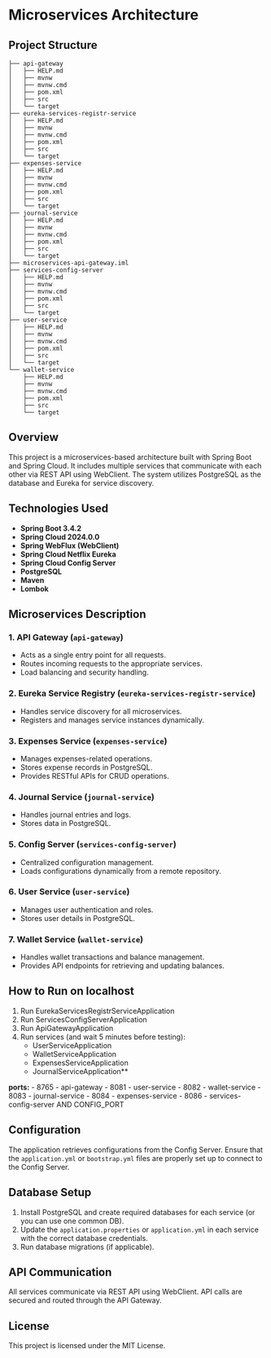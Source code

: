 # Microservices Architecture

## Project Structure
```
├── api-gateway
│   ├── HELP.md
│   ├── mvnw
│   ├── mvnw.cmd
│   ├── pom.xml
│   ├── src
│   └── target
├── eureka-services-registr-service
│   ├── HELP.md
│   ├── mvnw
│   ├── mvnw.cmd
│   ├── pom.xml
│   ├── src
│   └── target
├── expenses-service
│   ├── HELP.md
│   ├── mvnw
│   ├── mvnw.cmd
│   ├── pom.xml
│   ├── src
│   └── target
├── journal-service
│   ├── HELP.md
│   ├── mvnw
│   ├── mvnw.cmd
│   ├── pom.xml
│   ├── src
│   └── target
├── microservices-api-gateway.iml
├── services-config-server
│   ├── HELP.md
│   ├── mvnw
│   ├── mvnw.cmd
│   ├── pom.xml
│   ├── src
│   └── target
├── user-service
│   ├── HELP.md
│   ├── mvnw
│   ├── mvnw.cmd
│   ├── pom.xml
│   ├── src
│   └── target
└── wallet-service
    ├── HELP.md
    ├── mvnw
    ├── mvnw.cmd
    ├── pom.xml
    ├── src
    └── target
```

## Overview
This project is a microservices-based architecture built with Spring Boot and Spring Cloud. It includes multiple services that communicate with each other via REST API using WebClient. The system utilizes PostgreSQL as the database and Eureka for service discovery.

## Technologies Used
- **Spring Boot 3.4.2**
- **Spring Cloud 2024.0.0**
- **Spring WebFlux (WebClient)**
- **Spring Cloud Netflix Eureka**
- **Spring Cloud Config Server**
- **PostgreSQL**
- **Maven**
- **Lombok**

## Microservices Description

### 1. **API Gateway** (`api-gateway`)
- Acts as a single entry point for all requests.
- Routes incoming requests to the appropriate services.
- Load balancing and security handling.

### 2. **Eureka Service Registry** (`eureka-services-registr-service`)
- Handles service discovery for all microservices.
- Registers and manages service instances dynamically.

### 3. **Expenses Service** (`expenses-service`)
- Manages expenses-related operations.
- Stores expense records in PostgreSQL.
- Provides RESTful APIs for CRUD operations.

### 4. **Journal Service** (`journal-service`)
- Handles journal entries and logs.
- Stores data in PostgreSQL.

### 5. **Config Server** (`services-config-server`)
- Centralized configuration management.
- Loads configurations dynamically from a remote repository.

### 6. **User Service** (`user-service`)
- Manages user authentication and roles.
- Stores user details in PostgreSQL.

### 7. **Wallet Service** (`wallet-service`)
- Handles wallet transactions and balance management.
- Provides API endpoints for retrieving and updating balances.

## How to Run on localhost

1. Run EurekaServicesRegistrServiceApplication
2. Run ServicesConfigServerApplication
3. Run ApiGatewayApplication
4. Run services (and wait 5 minutes before testing):
    - UserServiceApplication
    - WalletServiceApplication
    - ExpensesServiceApplication
    - JournalServiceApplication**

 **ports:**
    - 8765 - api-gateway
    - 8081 - user-service
    - 8082 - wallet-service
    - 8083 - journal-service
    - 8084 - expenses-service
    - 8086 - services-config-server AND CONFIG_PORT   


## Configuration
The application retrieves configurations from the Config Server. Ensure that the `application.yml` or `bootstrap.yml` files are properly set up to connect to the Config Server.

## Database Setup
1. Install PostgreSQL and create required databases for each service (or you can use one common DB).
2. Update the `application.properties` or `application.yml` in each service with the correct database credentials.
3. Run database migrations (if applicable).

## API Communication
All services communicate via REST API using WebClient. API calls are secured and routed through the API Gateway.

## License
This project is licensed under the MIT License.

